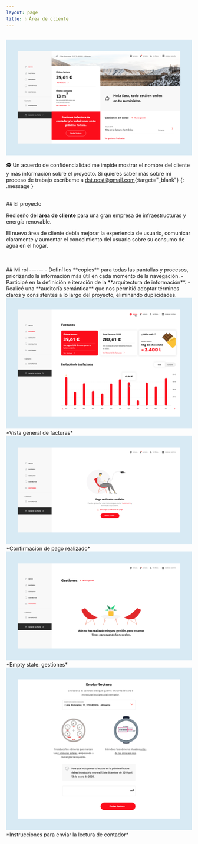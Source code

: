 ```yaml
---
layout: page
title: 💧 Área de cliente
---
```


<br>
<a href="{{ site.baseurl }}/assets/Acc_1.png" target="_blank">
    <img 
        src="/assets/Acc_1.png" 
        alt="Acc_1"
    >
</a>

🕵️ Un acuerdo de confidencialidad me impide mostrar el nombre del cliente y más información sobre el proyecto. Si quieres saber más sobre mi proceso de trabajo escríbeme a [dst.post@gmail.com](mailto:dst.post@gmail.com){:target="_blank"}
{: .message }




<br>
## El proyecto

Rediseño del **área de cliente** para una gran empresa de infraestructuras y energía renovable.

El nuevo área de cliente debía mejorar la experiencia de usuario, comunicar claramente y aumentar el conocimiento del usuario sobre su consumo de agua en el hogar.


<br>
<br>
## Mi rol
------
- Definí los **copies** para todas las pantallas y procesos, priorizando la información más útil en cada momento de la navegación.
- Participé en la definición e iteración de la **arquitectura de información**.
- Realicé una **auditoría semántica** que nos permitió adoptar términos claros y consistentes a lo largo del proyecto, eliminando duplicidades.

<br>
<a href="{{ site.baseurl }}/assets/Acc_2.png" target="_blank">
    <img 
        src="/assets/Acc_2.png" 
        alt="Acc_2"
    >
</a>
*Vista general de facturas*

<br>
<a href="{{ site.baseurl }}/assets/Acc_3.png" target="_blank">
    <img 
        src="/assets/Acc_3.png" 
        alt="Acc_3"
    >
</a>
*Confirmación de pago realizado*

<br>
<a href="{{ site.baseurl }}/assets/Acc_4.png" target="_blank">
    <img 
        src="/assets/Acc_4.png" 
        alt="Acc_4"
    >
</a>
*Empty state: gestiones*

<br>
<a href="{{ site.baseurl }}/assets/Acc_5.png" target="_blank">
    <img 
        src="/assets/Acc_5.png" 
        alt="Acc_5"
    >
</a>
*Instrucciones para enviar la lectura de contador*
